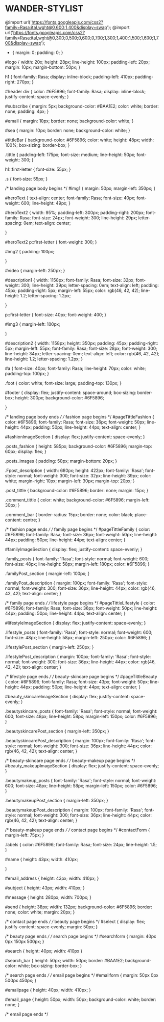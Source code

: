 # WANDER-STYLIST
@import url('https://fonts.googleapis.com/css2?family=Rasa:ital,wght@0,600;1,400&display=swap');
@import url('https://fonts.googleapis.com/css2?family=Rasa:ital,wght@0,300;0,500;0,600;0,700;1,300;1,400;1,500;1,600;1,700&display=swap');

* {
    margin: 0;
    padding: 0;
}

#logo {
    width: 20x;
    height: 28px;
    line-height: 100px;
    padding-left: 20px;
    margin: 10px;
    margin-bottom: 50px;
}

h1 {
    font-family: Rasa;
    display: inline-block;
    padding-left: 410px;
    padding-right: 270px;
}

#header div {
    color: #6F5896;
    font-family: Rasa;
    display: inline-block;
    justify-content: space-evenly;
}

#subscribe {
    margin: 5px;
    background-color: #BAA1E2;
    color: white;
    border: none;
    padding: 4px;
}

#email {
    margin: 10px;
    border: none;
    background-color: white;
}

#sea {
    margin: 10px;
    border: none;
    background-color: white;
}

#tittleBar {
    background-color: #6F5896;
    color: white;
    height: 48px;
    width: 100%;
    box-sizing: border-box;
}

.tittle {
    padding-left: 175px;
    font-size: medium;
    line-height: 50px;
    font-weight: 300;
}

h1::first-letter {
    font-size: 55px;
}

.s {
    font-size: 55px;
}



/* landing page body begins */
#img1 {
    margin: 50px;
    margin-left: 350px;
}

#heroText {
    text-align: center;
    font-family: Rasa;
    font-size: 40px;
    font-weight: 600;
    line-height: 49px;
}

#heroText2 {
    width: 95%;
    padding-left: 300px;
    padding-right: 200px;
    font-family: Rasa;
    font-size: 24px;
    font-weight: 300;
    line-height: 29px;
    letter-spacing: 0em;
    text-align: center;

}

#heroText2 p::first-letter {
    font-weight: 300;
}

#img2 {
    padding: 100px;

}

#video {
    margin-left: 250px;
}

#description1 {
    width: 1158px;
    font-family: Rasa;
    font-size: 32px;
    font-weight: 300;
    line-height: 39px;
    letter-spacing: 0em;
    text-align: left;
    padding: 45px;
    padding-right: 5px;
    margin-left: 55px;
    color: rgb(46, 42, 42);
    line-height: 1.2;
    letter-spacing: 1.2px;

}

p::first-letter {
    font-size: 40px;
    font-weight: 400;
}

#img3 {
    margin-left: 100px;

}

#description2 {
    width: 1158px;
    height: 350px;
    padding: 45px;
    padding-right: 5px;
    margin-left: 55px;
    font-family: Rasa;
    font-size: 28px;
    font-weight: 300;
    line-height: 34px;
    letter-spacing: 0em;
    text-align: left;
    color: rgb(46, 42, 42);
    line-height: 1.2;
    letter-spacing: 1.2px;
}

#a {
    font-size: 40px;
    font-family: Rasa;
    line-height: 70px;
    color: white;
    padding-top: 100px;
}

.foot {
    color: white;
    font-size: large;
    padding-top: 130px;
}

#footer {
    display: flex;
    justify-content: space-around;
    box-sizing: border-box;
    height: 300px;
    background-color: #6F5896;

}

/* landing page body ends  */
/* fashion page begins */
#pageTittleFashion {
    color: #6F5896;
    font-family: Rasa;
    font-size: 36px;
    font-weight: 50px;
    line-height: 44px;
    padding: 50px;
    line-height: 44px;
    text-align: center;
}

#fashionImageSection {
    display: flex;
    justify-content: space-evenly;
}

.posts_fashion {
    height: 585px;
    background-color: #6F5896;
    margin-top: 60px;
    display: flex;
}

.posts_images {
    padding: 50px;
    margin-bottom: 20px;
}

.Fpost_description {
    width: 680px;
    height: 422px;
    font-family: 'Rasa';
    font-style: normal;
    font-weight: 300;
    font-size: 32px;
    line-height: 39px;
    color: white;
    margin-right: 10px;
    margin-left: 30px;
    margin-top: 20px;
}

.post_tittle {
    background-color: #6F5896;
    border: none;
    margin: 15px;
}

.comment_tittle {
    color: white;
    background-color: #6F5896;
    margin-left: 30px;
}

.comment_bar {
    border-radius: 15px;
    border: none;
    color: black;
    place-content: centre;
}

/* fashion page ends */
/* family page begins */
#pageTittleFamily {
    color: #6F5896;
    font-family: Rasa;
    font-size: 36px;
    font-weight: 50px;
    line-height: 44px;
    padding: 50px;
    line-height: 44px;
    text-align: center;
}

#familyImageSection {
    display: flex;
    justify-content: space-evenly;
}

.family_posts {
    font-family: 'Rasa';
    font-style: normal;
    font-weight: 600;
    font-size: 48px;
    line-height: 58px;
    margin-left: 180px;
    color: #6F5896;
}

.familyPost_section {
    margin-left: 100px;
}

.familyPost_description {
    margin: 100px;
    font-family: 'Rasa';
    font-style: normal;
    font-weight: 300;
    font-size: 36px;
    line-height: 44px;
    color: rgb(46, 42, 42);
    text-align: center;
}

/* family page ends */
/* lifestyle page begins */
#pageTittleLifestyle {
    color: #6F5896;
    font-family: Rasa;
    font-size: 36px;
    font-weight: 50px;
    line-height: 44px;
    padding: 50px;
    line-height: 44px;
    text-align: center;
}

#lifestyleImageSection {
    display: flex;
    justify-content: space-evenly;
}

.lifestyle_posts {
    font-family: 'Rasa';
    font-style: normal;
    font-weight: 600;
    font-size: 48px;
    line-height: 58px;
    margin-left: 250px;
    color: #6F5896;
}

.lifestylePost_section {
    margin-left: 250px;
}

.lifestylePost_description {
    margin: 100px;
    font-family: 'Rasa';
    font-style: normal;
    font-weight: 300;
    font-size: 36px;
    line-height: 44px;
    color: rgb(46, 42, 42);
    text-align: center;
}

/* lifestyle page ends */
/* beauty-skincare page begins */
#pageTittleBeauty {
    color: #6F5896;
    font-family: Rasa;
    font-size: 43px;
    font-weight: 50px;
    line-height: 44px;
    padding: 50px;
    line-height: 44px;
    text-align: center;
}

#beauty_skincareImageSection {
    display: flex;
    justify-content: space-evenly;
}

.beautyskincare_posts {
    font-family: 'Rasa';
    font-style: normal;
    font-weight: 600;
    font-size: 48px;
    line-height: 58px;
    margin-left: 150px;
    color: #6F5896;
}

.beautyskincarePost_section {
    margin-left: 350px;
}

.beautyskincarePost_description {
    margin: 100px;
    font-family: 'Rasa';
    font-style: normal;
    font-weight: 300;
    font-size: 36px;
    line-height: 44px;
    color: rgb(46, 42, 42);
    text-align: center;
}

/* beauty-skincare page ends */
/* beauty-makeup page begins */
#beauty_makeupImageSection {
    display: flex;
    justify-content: space-evenly;
}

.beautymakeup_posts {
    font-family: 'Rasa';
    font-style: normal;
    font-weight: 600;
    font-size: 48px;
    line-height: 58px;
    margin-left: 150px;
    color: #6F5896;
}

.beautymakeupPost_section {
    margin-left: 350px;
}

.beautymakeupPost_description {
    margin: 100px;
    font-family: 'Rasa';
    font-style: normal;
    font-weight: 300;
    font-size: 36px;
    line-height: 44px;
    color: rgb(46, 42, 42);
    text-align: center;
}

/* beauty-makeup page ends */
/* contact page begins */
#contactForm {
    margin-left: 75px;
}

.labels {
    color: #6F5896;
    font-family: Rasa;
    font-size: 24px;
    line-height: 1.5;
}

#name {
    height: 43px;
    width: 410px;

}

#email_address {
    height: 43px;
    width: 410px;
}

#subject {
    height: 43px;
    width: 410px;
}

#message {
    height: 280px;
    width: 700px;
}

#send {
    height: 38px;
    width: 132px;
    background-color: #6F5896;
    border: none;
    color: white;
    margin: 20px;
}

/* contact page ends */
/* beauty page begins */
#select {
    display: flex;
    justify-content: space-evenly;
    margin: 50px;
}

/* beauty page ends */
/* search page begins */
#searchform {
    margin: 40px 0px 150px 500px;
}

#search {
    height: 40px;
    width: 410px
}

#search_bar {
    height: 50px;
    width: 50px;
    border: #BAA1E2;
    background-color: white;
    box-sizing: border-box;
}

/* search page ends */
/* email page begins */
#emailform {
    margin: 50px 0px 500px 450px;
}

#emailpage {
    height: 40px;
    width: 410px;
}

#email_page {
    height: 50px;
    width: 50px;
    background-color: white;
    border: none;
}

/* email page ends */
